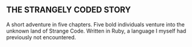 ## THE STRANGELY CODED STORY
 
A short adventure in five chapters. Five bold individuals venture into the unknown land of Strange Code. Written in Ruby, a language I myself had previously not encountered.